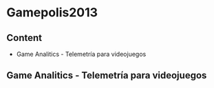 # Gamepolis2013 #

## Content ##
 
 - Game Analitics - Telemetría para videojuegos

## Game Analitics - Telemetría para videojuegos ##



